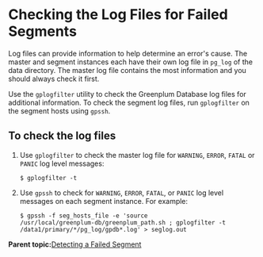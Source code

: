 # Checking the Log Files for Failed Segments 

Log files can provide information to help determine an error's cause. The master and segment instances each have their own log file in `pg_log` of the data directory. The master log file contains the most information and you should always check it first.

Use the `gplogfilter` utility to check the Greenplum Database log files for additional information. To check the segment log files, run `gplogfilter` on the segment hosts using `gpssh`.

## To check the log files 

1.  Use `gplogfilter` to check the master log file for `WARNING`, `ERROR`, `FATAL` or `PANIC` log level messages:

    ```
    $ gplogfilter -t
    ```

2.  Use `gpssh` to check for `WARNING`, `ERROR`, `FATAL`, or `PANIC` log level messages on each segment instance. For example:

    ```
    $ gpssh -f seg_hosts_file -e 'source 
    /usr/local/greenplum-db/greenplum_path.sh ; gplogfilter -t 
    /data1/primary/*/pg_log/gpdb*.log' > seglog.out
    
    ```


**Parent topic:**[Detecting a Failed Segment](../../highavail/topics/g-detecting-a-failed-segment.html)

